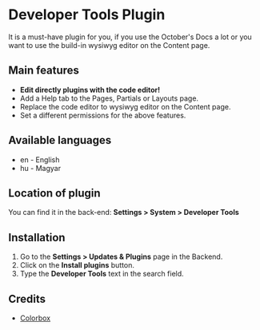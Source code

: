 # Developer Tools Plugin
It is a must-have plugin for you, if you use the October's Docs a lot or you want to use the build-in wysiwyg editor on the Content page.

## Main features
* __Edit directly plugins with the code editor!__
* Add a Help tab to the Pages, Partials or Layouts page.
* Replace the code editor to wysiwyg editor on the Content page.
* Set a different permissions for the above features.

## Available languages
* en - English
* hu - Magyar

## Location of plugin
You can find it in the back-end: __Settings > System > Developer Tools__

## Installation
1. Go to the __Settings > Updates & Plugins__ page in the Backend.
1. Click on the __Install plugins__ button.
1. Type the __Developer Tools__ text in the search field.

## Credits
* [Colorbox](http://www.jacklmoore.com/colorbox)
